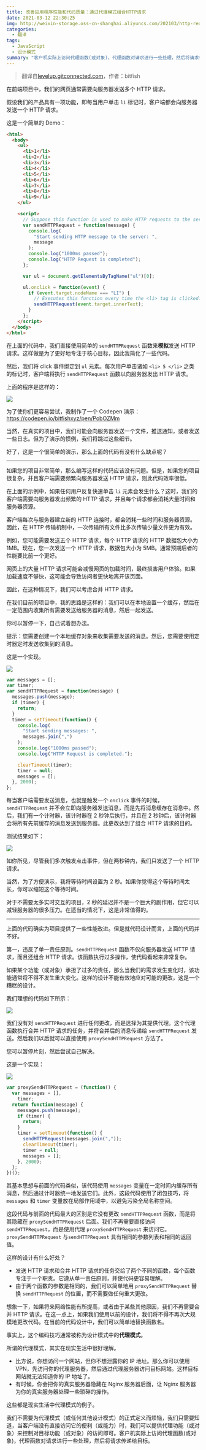 ```yaml
---
title: 改善应用程序性能和代码质量：通过代理模式组合HTTP请求
date: 2021-03-12 22:30:25
img: http://weixin-storage.oss-cn-shanghai.aliyuncs.com/202103/http-requests-proxy-pattern/banner.png
categories:
  - 翻译
tags:
  - JavaScript
  - 设计模式
summary: "客户机实际上访问代理函数(或对象)，代理函数对请求进行一些处理，然后将请求传递给目标"
---
```


> 翻译自[levelup.gitconnected.com](https://levelup.gitconnected.com/improve-both-app-performance-and-code-quality-combining-http-requests-by-proxy-pattern-2cce132d60e)，作者：bitfish

在前端项目中，我们的网页通常需要向服务器发送多个 HTTP 请求。

<!-- more -->

假设我们的产品具有一项功能，即每当用户单击 `li` 标记时，客户端都会向服务器发送一个 HTTP 请求。

这是一个简单的 Demo：

```html
<html>
  <body>
    <ul>
      <li>1</li>
      <li>2</li>
      <li>3</li>
      <li>4</li>
      <li>5</li>
      <li>6</li>
      <li>7</li>
      <li>8</li>
      <li>9</li>
    </ul>

    <script>
      // Suppose this function is used to make HTTP requests to the server
      var sendHTTPRequest = function(message) {
        console.log(
          "Start sending HTTP message to the server: ",
          message
        );
        console.log("1000ms passed");
        console.log("HTTP Request is completed");
      };

      var ul = document.getElementsByTagName("ul")[0];

      ul.onclick = function(event) {
        if (event.target.nodeName === "LI") {
          // Executes this function every time the <li> tag is clicked.
          sendHTTPRequest(event.target.innerText);
        }
      };
    </script>
  </body>
</html>
```

在上面的代码中，我们直接使用简单的 `sendHTTPRequest` 函数来**模拟**发送 HTTP 请求。这样做是为了更好地专注于核心目标，因此我简化了一些代码。

然后，我们将 click 事件绑定到 `ul` 元素。每次用户单击诸如 `<li> 5 </li>` 之类的标记时，客户端将执行 `sendHTTPRequest` 函数以向服务器发出 HTTP 请求。

上面的程序是这样的：

![](http://weixin-storage.oss-cn-shanghai.aliyuncs.com/202103/http-requests-proxy-pattern/1.gif)

为了使你们更容易尝试，我制作了一个 Codepen 演示：https://codepen.io/bitfishxyz/pen/PobOZMm

当然，在真实的项目中，我们可能会向服务器发送一个文件，推送通知，或者发送一些日志。但为了演示的惯例，我们将跳过这些细节。

好了，这是一个很简单的演示，那么上面的代码有没有什么缺点呢？

---

如果您的项目非常简单，那么编写这样的代码应该没有问题。但是，如果您的项目很复杂，并且客户端需要频繁向服务器发送 HTTP 请求，则此代码效率很低。

在上面的示例中，如果任何用户反复快速单击 `li` 元素会发生什么？这时，我们的客户端需要向服务器发出频繁的 HTTP 请求，并且每个请求都会消耗大量时间和服务器资源。

客户端每次与服务器建立新的 HTTP 连接时，都会消耗一些时间和服务器资源。因此，在 HTTP 传输机制中，一次传输所有文件比多次传输少量文件更为有效。

例如，您可能需要发送五个 HTTP 请求，每个 HTTP 请求的 HTTP 数据包大小为 1MB。现在，您一次发送一个 HTTP 请求，数据包大小为 5MB。通常预期后者的性能要比前一个更好。

网页上的大量 HTTP 请求可能会减慢网页的加载时间，最终损害用户体验。如果加载速度不够快，这可能会导致访问者更快地离开该页面。

因此，在这种情况下，我们可以考虑合并 HTTP 请求。

在我们目前的项目中，我的思路是这样的：我们可以在本地设置一个缓存，然后在一定范围内收集所有需要发送给服务器的消息，然后一起发送。

你可以暂停一下，自己试着想办法。

提示：您需要创建一个本地缓存对象来收集需要发送的消息。然后，您需要使用定时器定时发送收集到的消息。

这是一个实现。

![](http://weixin-storage.oss-cn-shanghai.aliyuncs.com/202103/http-requests-proxy-pattern/2.png)

```js
var messages = [];
var timer;
var sendHTTPRequest = function(message) {
  messages.push(message);
  if (timer) {
    return;
  }
  timer = setTimeout(function() {
    console.log(
      "Start sending messages: ",
      messages.join(",")
    );
    console.log("1000ms passed");
    console.log("HTTP Request is completed.");

    clearTimeout(timer);
    timer = null;
    messages = [];
  }, 2000);
};
```

每当客户端需要发送消息，也就是触发一个 `onclick` 事件的时候，`sendHTTPRequest` 并不会立即向服务器发送消息，而是先将消息缓存在消息中。然后，我们有一个计时器，该计时器在 2 秒钟后执行，并且在 2 秒钟后，该计时器会将所有先前缓存的消息发送到服务器。此更改达到了组合 HTTP 请求的目的。

测试结果如下：

![](http://weixin-storage.oss-cn-shanghai.aliyuncs.com/202103/http-requests-proxy-pattern/3.gif)

如你所见，尽管我们多次触发点击事件，但在两秒钟内，我们只发送了一个 HTTP 请求。

当然，为了方便演示，我将等待时间设置为 2 秒。如果你觉得这个等待时间太长，你可以缩短这个等待时间。

对于不需要太多实时交互的项目，2 秒的延迟并不是一个巨大的副作用，但它可以减轻服务器的很多压力。在适当的情况下，这是非常值得的。

---

上面的代码确实为项目提供了一些性能改进。但是就代码设计而言，上面的代码并不好。

第一，违反了单一责任原则。`sendHTTPRequest` 函数不仅向服务器发送 HTTP 请求，而且还组合 HTTP 请求。该函数执行过多操作，使代码看起来非常复杂。

如果某个功能（或对象）承担了过多的责任，那么当我们的需求发生变化时，该功能通常将不得不发生重大变化。这样的设计不能有效地应对可能的更改，这是一个糟糕的设计。

我们理想的代码如下所示：

![](http://weixin-storage.oss-cn-shanghai.aliyuncs.com/202103/http-requests-proxy-pattern/4.png)

我们没有对 `sendHTTPRequest` 进行任何更改，而是选择为其提供代理。这个代理函数执行合并 HTTP 请求的任务，并将合并后的消息传递给 `sendHTTPRequest` 发送。然后我们以后就可以直接使用 `proxySendHTTPRequest` 方法了。

您可以暂停片刻，然后尝试自己解决。

这是一个实现：

![](http://weixin-storage.oss-cn-shanghai.aliyuncs.com/202103/http-requests-proxy-pattern/5.png)

```js
var proxySendHTTPRequest = (function() {
  var messages = [],
    timer;
  return function(message) {
    messages.push(message);
    if (timer) {
      return;
    }
    timer = setTimeout(function() {
      sendHTTPRequest(messages.join(","));
      clearTimeout(timer);
      timer = null;
      messages = [];
    }, 2000);
  };
})();
```

其基本思想与前面的代码类似，该代码使用 `messages` 变量在一定时间内缓存所有消息，然后通过计时器统一地发送它们。此外，这段代码使用了闭包技巧，将 `messages` 和 `timer` 变量放在局部作用域中，以避免污染全局名称空间。

这段代码与前面的代码最大的区别是它没有更改 `sendHTTPRequest` 函数，而是将其隐藏在 `proxySendHTTPRequest` 后面。我们不再需要直接访问 `sendHTTPRequest`，而是使用代理 `proxySendHTTPRequest` 来访问它。`proxySendHTTPRequest` 与`sendHTTPRequest` 具有相同的参数列表和相同的返回值。

这样的设计有什么好处？

- 发送 HTTP 请求和合并 HTTP 请求的任务交给了两个不同的函数，每个函数专注于一个职责。它遵从单一责任原则，并使代码更容易理解。
- 由于两个函数的参数是相同的，我们可以简单地用 `proxySendHTTPRequest` 替换 `sendHTTPRequest` 的位置，而不需要做任何重大更改。

想象一下，如果将来网络性能有所提高，或者由于某些其他原因，我们不再需要合并 HTTP 请求。在这一点上，如果我们使用以前的设计，我们将不得不再次大规模地更改代码。在当前的代码设计中，我们可以简单地替换函数名。

事实上，这个编码技巧通常被称为设计模式中的**代理模式**。

所谓的代理模式，其实在现实生活中很好理解。

- 比方说，你想访问一个网站，但你不想泄露你的 IP 地址。那么你可以使用 VPN，先访问你的代理服务器，然后通过代理服务器访问目标网站。这样目标网站就无法知道你的 IP 地址了。
- 有时候，你会把你的真实服务器隐藏在 Nginx 服务器后面，让 Nginx 服务器为你的真实服务器处理一些琐碎的操作。

这些都是现实生活中代理模式的例子。

我们不需要为代理模式（或任何其他设计模式）的正式定义而烦恼，我们只需要知道，当客户端没有直接访问它的便利（或能力）时，我们可以提供代理功能（或对象）来控制对目标功能（或对象）的访问即可。客户机实际上访问代理函数(或对象)，代理函数对请求进行一些处理，然后将请求传递给目标。
